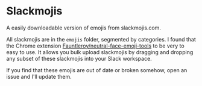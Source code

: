 # Slackmojis

A easily downloadable version of emojis from slackmojis.com.

All slackmojis are in the `emojis` folder, segmented by categories. I found that
the Chrome extension
[Fauntleroy/neutral-face-emoji-tools](https://github.com/Fauntleroy/neutral-face-emoji-tools)
to be very to easy to use. It allows you bulk upload slackmojis by dragging and
dropping any subset of these slackmojis into your Slack workspace.

If you find that these emojis are out of date or broken somehow, open an issue
and I'll update them.
